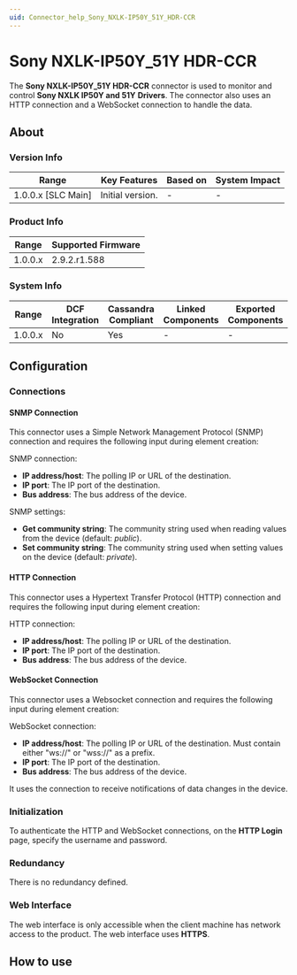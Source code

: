 ```yaml
---
uid: Connector_help_Sony_NXLK-IP50Y_51Y_HDR-CCR
---
```


# Sony NXLK-IP50Y_51Y HDR-CCR

The **Sony NXLK-IP50Y_51Y HDR-CCR** connector is used to monitor and control **Sony NXLK IP50Y and 51Y** **Drivers**. The connector also uses an HTTP connection and a WebSocket connection to handle the data.

## About

### Version Info

| **Range**            | **Key Features** | **Based on** | **System Impact** |
|----------------------|------------------|--------------|-------------------|
| 1.0.0.x \[SLC Main\] | Initial version. | \-           | \-                |

### Product Info

| **Range** | **Supported Firmware** |
|-----------|------------------------|
| 1.0.0.x   | 2.9.2.r1.588           |

### System Info

| **Range** | **DCF Integration** | **Cassandra Compliant** | **Linked Components** | **Exported Components** |
|-----------|---------------------|-------------------------|-----------------------|-------------------------|
| 1.0.0.x   | No                  | Yes                     | \-                    | \-                      |

## Configuration

### Connections

#### SNMP Connection

This connector uses a Simple Network Management Protocol (SNMP) connection and requires the following input during element creation:

SNMP connection:

- **IP address/host**: The polling IP or URL of the destination.
- **IP port**: The IP port of the destination.
- **Bus address**: The bus address of the device.

SNMP settings:

- **Get community string**: The community string used when reading values from the device (default: *public*).
- **Set community string**: The community string used when setting values on the device (default: *private*).

#### HTTP Connection

This connector uses a Hypertext Transfer Protocol (HTTP) connection and requires the following input during element creation:

HTTP connection:

- **IP address/host**: The polling IP or URL of the destination.
- **IP port**: The IP port of the destination.
- **Bus address**: The bus address of the device.

#### WebSocket Connection

This connector uses a Websocket connection and requires the following input during element creation:

WebSocket connection:

- **IP address/host**: The polling IP or URL of the destination. Must contain either "ws://" or "wss://" as a prefix.
- **IP port**: The IP port of the destination.
- **Bus address**: The bus address of the device.

It uses the connection to receive notifications of data changes in the device.

### Initialization

To authenticate the HTTP and WebSocket connections, on the **HTTP Login** page, specify the username and password.

### Redundancy

There is no redundancy defined.

### Web Interface

The web interface is only accessible when the client machine has network access to the product. The web interface uses **HTTPS**.

## How to use
